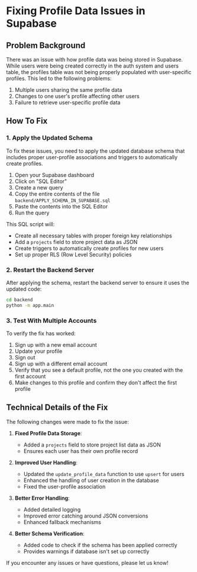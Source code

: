 # Fixing Profile Data Issues in Supabase

## Problem Background

There was an issue with how profile data was being stored in Supabase. While users were being created correctly in the auth system and users table, the profiles table was not being properly populated with user-specific profiles. This led to the following problems:

1. Multiple users sharing the same profile data
2. Changes to one user's profile affecting other users
3. Failure to retrieve user-specific profile data 

## How To Fix

### 1. Apply the Updated Schema

To fix these issues, you need to apply the updated database schema that includes proper user-profile associations and triggers to automatically create profiles.

1. Open your Supabase dashboard
2. Click on "SQL Editor"
3. Create a new query
4. Copy the entire contents of the file `backend/APPLY_SCHEMA_IN_SUPABASE.sql` 
5. Paste the contents into the SQL Editor
6. Run the query

This SQL script will:
- Create all necessary tables with proper foreign key relationships
- Add a `projects` field to store project data as JSON
- Create triggers to automatically create profiles for new users
- Set up proper RLS (Row Level Security) policies

### 2. Restart the Backend Server

After applying the schema, restart the backend server to ensure it uses the updated code:

```bash
cd backend
python -m app.main
```

### 3. Test With Multiple Accounts

To verify the fix has worked:

1. Sign up with a new email account
2. Update your profile
3. Sign out
4. Sign up with a different email account 
5. Verify that you see a default profile, not the one you created with the first account
6. Make changes to this profile and confirm they don't affect the first profile

## Technical Details of the Fix

The following changes were made to fix the issue:

1. **Fixed Profile Data Storage**:
   - Added a `projects` field to store project list data as JSON
   - Ensures each user has their own profile record

2. **Improved User Handling**:
   - Updated the `update_profile_data` function to use `upsert` for users
   - Enhanced the handling of user creation in the database
   - Fixed the user-profile association

3. **Better Error Handling**:
   - Added detailed logging
   - Improved error catching around JSON conversions
   - Enhanced fallback mechanisms

4. **Better Schema Verification**:
   - Added code to check if the schema has been applied correctly
   - Provides warnings if database isn't set up correctly

If you encounter any issues or have questions, please let us know! 